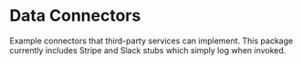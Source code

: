 # Data Connectors

Example connectors that third-party services can implement. This package currently includes Stripe and Slack stubs which simply log when invoked.
